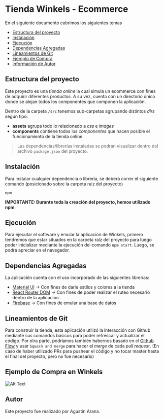 # Tienda Winkels - Ecommerce

En el siguiente documento cubrimos los siguientes temas

- [Estructura del proyecto](#estructura-del-proyecto)
- [Instalación](#instalacion)
- [Ejecución](#ejecucion)
- [Dependencias Agregadas](#dependencias-utilizadas)
- [Lineamientos de Git](#lineamientos-de-git)
- [Ejemplo de Compra](#gif-de-compra)
- [Información de Autor](#autor)


## Estructura del proyecto

Este proyecto es una _tienda online_ la cual simula un ecommerce con fines de adquirir diferentes productos. A su vez,
cuenta con un directorio único donde se alojan todos los componentes que componen la aplicación.

Dentro de la carpeta `/src` tenemos sub-carpetas agrupando distintos _dirs_ según tipo:

- **assets** agrupa todo lo relacionado a _css_ e _images_
- **components** contiene todos los _componentes_ que hacen posible el funcionamiento de la tienda online.


> Las dependencias/librerías instaladas se podrán visualizar dentro del archivo `package.json` del proyecto.

## Instalación

Para instalar cualquier dependencia o librería, se deberá correr el siguiente comando (posicionado sobre la carpeta raíz del proyecto)

```
npm
```

**IMPORTANTE: Durante toda la creación del proyecto, hemos utilizado npm**

## Ejecución

Para ejecutar el software y emular la aplicación de Winkels, primero tendremos que estar situados en la carpeta raíz del proyecto para luego
poder inicializar mediante la ejecución del comando `npm start`. Luego, se podrá apreciar en el navegador. 

## Dependencias Agregadas

La aplicación cuenta con el uso incorporado de las siguientes librerías:

- [Material UI](https://mui.com/) -> Con fines de darle estilos y colores a la tienda
- [React Router DOM](https://www.npmjs.com/package/react-router-dom) -> Con fines de poder realizar el ruteo necesario dentro de la aplicación
- [Firebase](https://console.firebase.google.com/) -> Con fines de emular una base de datos

## Lineamientos de Git

Para construir la tienda, esta aplicación utilizó la interacción con Github mediante sus comandos básicos para poder refrescar y actualizar
el código. Por otra parte, podríamos también habernos basado en el [Github Flow](https://guides.github.com/introduction/flow/) y usar `Squash and merge` para hacer el _merge_ de cada _pull request_.
(En caso de haber utilizado PRs para pushear el código y no tocar master hasta el final del proyecto, pero no fue necesario)

## Ejemplo de Compra en Winkels

![Alt Text](https://github.com/aagustin7-dev/tienda-winkels-arana/blob/master/winkels-agustin-arana.gif)

## Autor

Este proyecto fue realizado por Agustin Arana.



